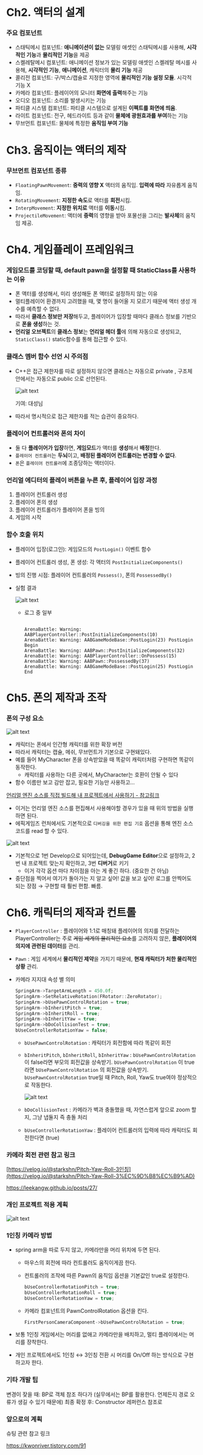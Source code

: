 # Ch2. 액터의 설계

### 주요 컴포넌트

- 스태틱메시 컴포넌트: **애니메이션이 없는** 모델링 애셋인 스태틱메시를 사용해, **시각적인 기능**과 **물리적인 기능**을 제공
- 스켈레탈메시 컴포넌트: 애니메이션 정보가 있는 모델링 애셋인 스켈레탈 메시를 사용해, **시각적인 기능**, **애니메이션**, 캐릭터의 **물리 기능** 제공
- 콜리전 컴포넌트: 구/박스/캡슐로 지정한 영역에 **물리적인 기능 설정 모듈**. 시각적 기능 X
- 카메라 컴포넌트: 플레이어의 모니터 **화면에 출력**해주는 기능
- 오디오 컴포넌트: 소리를 발생시키는 기능
- 파티클 시스템 컴포넌트: 파티클 시스템으로 설계된 **이펙트를 화면에 띄움**.
- 라이트 컴포넌트: 전구, 헤드라이트 등과 같이 **물체에 광원효과를 부여**하는 기능
- 무브먼트 컴포넌트: 물체에 특정한 **움직임 부여 기능**

# Ch3. 움직이는 액터의 제작

### 무브먼트 컴포넌트 종류

- `FloatingPawnMovement`: **중력의 영향 X** 액터의 움직임. **입력에 따라** 자유롭게 움직임.
- `RotatingMovement`: **지정한 속도**로 액터를 **회전**시킴.
- `InterpMovement`: **지정한 위치로** 액터를 **이동**시킴.
- `ProjectileMovement`: 액터에 **중력**의 영향을 받아 포물선을 그리는 **발사체**의 움직임 제공.

# Ch4. 게임플레이 프레임워크

### 게임모드를 코딩할 때, default pawn을 설정할 때 StaticClass를 사용하는 이유

- 폰 액터를 생성해서, 미리 생성해둔 폰 액터로 설정하지 않는 이유
- 멀티플레이어 환경까지 고려했을 때, 몇 명이 들어올 지 모르기 때문에 액터 생성 개수를 예측할 수 없다.
- 따라서 **클래스 정보만 저장**해두고, 플레이어가 입장할 때마다 클래스 정보를 기반으로 **폰을 생성**하는 것.
- **언리얼 오브젝트**의 **클래스 정보**는 **언리얼 헤더 툴**에 의해 자동으로 생성되고, `StaticClass()` static함수를 통해 접근할 수 있다.

### 클래스 멤버 함수 선언 시 주의점

- C++은 접근 제한자를 따로 설정하지 않으면 클래스는 자동으로 private , 구조체 안에서는 자동으로 public 으로 선언된다.
    
    ![alt text](image-8.png)
    
    기여: 대성님
    
- 따라서 명시적으로 접근 제한자를 적는 습관이 중요하다.

### 플레이어 컨트롤러와 폰의 차이

- 둘 다 **플레이어가 입장**하면, **게임모드**가 액터를 **생성**해서 **배정**한다.
- `플레이어 컨트롤러`는 **두뇌**이고, **배정된 플레이어 컨트롤러는 변경할 수 없다**.
- `폰`은 `플레이어 컨트롤러`에 조종당하는 액터이다.

### 언리얼 에디터의 플레이 버튼을 누른 후, 플레이어 입장 과정

1. 플레이어 컨트롤러 생성
2. 플레이어 폰의 생성
3. 플레이어 컨트롤러가 플레이어 폰을 빙의
4. 게임의 시작

### 함수 호출 위치

- 플레이어 입장(로그인): 게임모드의 `PostLogin()` 이벤트 함수
- 플레이어 컨트롤러 생성, 폰 생성: 각 액터의 `PostInitializeComponents()`
- 빙의 진행 시점: 플레이어 컨트롤러의 `Possess()`, 폰의 `PossessedBy()`
- 실험 결과
    
    ![alt text](image-9.png)
    
    - 로그 중 일부
        
        ```
        
        ArenaBattle: Warning: AABPlayerController::PostInitializeComponents(10)
        ArenaBattle: Warning: AABGameModeBase::PostLogin(23) PostLogin Begin
        ArenaBattle: Warning: AABPawn::PostInitializeComponents(32)
        ArenaBattle: Warning: AABPlayerController::OnPossess(15)
        ArenaBattle: Warning: AABPawn::PossessedBy(37)
        ArenaBattle: Warning: AABGameModeBase::PostLogin(25) PostLogin End
        ```
        

# Ch5. 폰의 제작과 조작

### 폰의 구성 요소

![alt text](image-10.png)

- 캐릭터는 폰에서 인간형 캐릭터를 위한 확장 버전
- 따라서 캐릭터는 캡슐, 메쉬, 무브먼트가 기본으로 구현돼있다.
- 예를 들어 MyCharacter 폰을 상속받았을 때 똑같이 캐릭터처럼 구현하면 똑같이 동작한다.
    - 캐릭터를 사용하는 다른 곳에서, MyCharacter는 호환이 안될 수 있다
- 함수 이름만 보고 감만 잡고, 필요한 기능만 사용하고…

[언리얼 엔진 소스를 직접 빌드해 내 프로젝트에서 사용하기 - 참고링크](https://www.notion.so/850c9b72805b4913b75bb3715cc571d4?pvs=21)

- 이거는 언리얼 엔진 소스를 편집해서 사용해야할 경우가 있을 때 위의 방법을 실행하면 된다.
- 에픽게임즈 런처에서도 기본적으로 `디버깅을 위한 편집 기호` 옵션을 통해 엔진 소스코드를 read 할 수 있다.

![alt text](image-11.png)

- 기본적으로 1번 Develop으로 되어있는데, **DebugGame Editor**으로 설정하고, 2번 내 프로젝트 맞는지 확인하고, 3번 **디버거**로 키기
    - 이거 각각 옵션 마다 차이점을 아는 게 좋긴 하다. (중요한 건 아님)
- 중단점을 찍어서 여기가 돌아가는 지 알고 싶어! 값을 보고 싶어! 로그를 안찍어도 되는 장점 → 구현할 때 훨씬 편함. 빠름.

# Ch6. 캐릭터의 제작과 컨트롤

- `PlayerController` : 플레이어와 1:1로 매칭돼 플레이어의 의지를 전달하는 PlayerController는 주로 ~~게임 세계의 물리적인 요소~~를 고려하지 않은, **플레이어의 의지에 관련된 데이터**를 관리.
- `Pawn` : 게임 세계에서 **물리적인 제약**을 가지기 때문에, **현재 캐릭터가 처한 물리적인 상황** 관리.
    
- 카메라 지지대 속성 별 의미
    
    ```cpp
    SpringArm->TargetArmLength = 450.0f;
    SpringArm->SetRelativeRotation(FRotator::ZeroRotator);
    SpringArm->bUsePawnControlRotation = true;
    SpringArm->bInheritPitch = true;
    SpringArm->bInheritRoll = true;
    SpringArm->bInheritYaw = true;
    SpringArm->bDoCollisionTest = true;
    bUseControllerRotationYaw = false;
    ```
    
    - `bUsePawnControlRotation` : 캐릭터가 회전함에 따라 똑같이 회전
    - `bInheritPitch`, `bInheritRoll`, `bInheritYaw` : `bUsePawnControlRotation` 이 false라면 부모의 회전값을 상속받기. `bUsePawnControlRotation` 이 true라면 `bUsePawnControlRotation` 의 회전값을 상속받기. `bUsePawnControlRotation` true일 때 Pitch, Roll, Yaw도 true여야 정상적으로 작동한다.
        
        ![alt text](image-13.png)
        
    - `bDoCollisionTest` : 카메라가 벽과 충돌했을 때, 자연스럽게 앞으로 zoom 할지, 그냥 냅둘지
    즉 충돌 처리
    - `bUseControllerRotationYaw` : 플레이어 컨트롤러의 입력에 따라 캐릭터도 회전한다면 (true)

### 카메라 회전 관련 참고 링크

[https://velog.io/@starkshn/Pitch-Yaw-Roll-3인칭](https://velog.io/@starkshn/Pitch-Yaw-Roll-3%EC%9D%B8%EC%B9%AD)

https://leekangw.github.io/posts/27/

### 개인 프로젝트 적용 계획

![alt text](image-12.png)

### 1인칭 카메라 방법

- spring arm을 따로 두지 않고, 카메라만을 머리 위치에 두면 된다.
    - 마우스의 회전에 따라 컨트롤러도 움직이게끔 한다.
    - 컨트롤러의 조작에 따른 Pawn의 움직임 옵션을 기본값인 true로 설정한다.
        
        ```cpp
        bUseControllerRotationPitch = true;
        bUseControllerRotationRoll = true;
        bUseControllerRotationYaw = true;
        ```
        
    - 카메라 컴포넌트의 PawnControlRotation 옵션을 킨다.
        
        ```cpp
        FirstPersonCameraComponent->bUsePawnControlRotation = true;
        ```
        
- 보통 1인칭 게임에서는 머리를 없애고 카메라만을 배치하고, 멀티 플레이에서는 머리를 장착한다.
- 개인 프로젝트에서도 1인칭 ↔ 3인칭 전환 시 머리를 On/Off 하는 방식으로 구현하고자 한다.

### 기타 개발 팁

변경이 잦을 때: BP로 객체 참조 하다가 (실무에서는 BP를 활용한다. 언제든지 경로 오류가 생길 수 있기 때문에)
최종 확정 후: Constructor 레퍼런스 참조로

### 앞으로의 계획

슈팅 관련 참고 링크

https://kwonriver.tistory.com/91